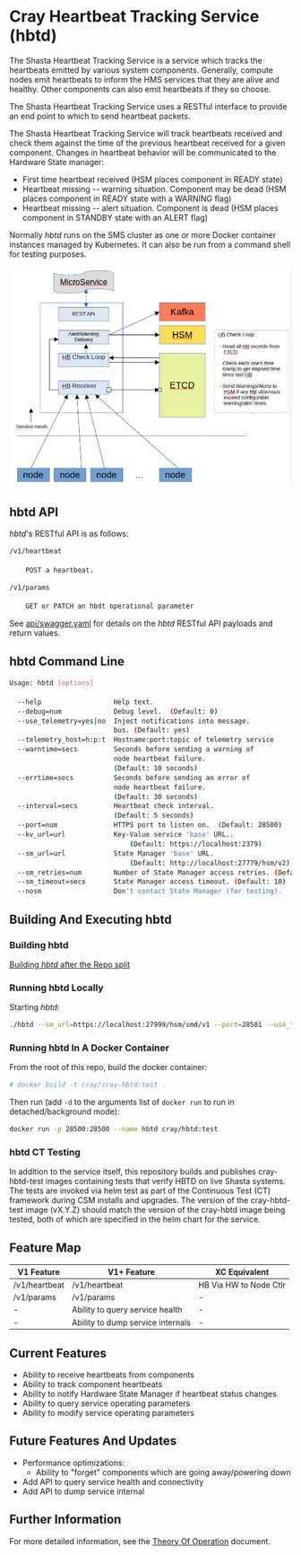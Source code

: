 # Cray Heartbeat Tracking Service (hbtd)

The Shasta Heartbeat Tracking Service is a service which tracks the 
heartbeats emitted by various system components.  Generally, compute nodes
emit heartbeats to inform the HMS services that they are alive and healthy.
Other components can also emit heartbeats if they so choose.

The Shasta Heartbeat Tracking Service uses a RESTful interface to provide an
end point to which to send heartbeat packets.  

The Shasta Heartbeat Tracking Service will track heartbeats received and 
check them against the time of the previous heartbeat received for a given
component.   Changes in heartbeat behavior will be communicated to the
Hardware State manager:

* First time heartbeat received (HSM places component in READY state)
* Heartbeat missing -- warning situation.  Component may be dead (HSM places component in READY state with a WARNING flag)
* Heartbeat missing -- alert situation.  Component is dead (HSM places component in STANDBY state with an ALERT flag)

Normally _hbtd_ runs on the SMS cluster as one or more Docker container 
instances managed by Kubernetes.  It can also be run from a command shell 
for testing purposes.

![HBTD Block Diagram](hbtd_block_diagram.png "HBTD Block Diagram")

## hbtd API

_hbtd_'s RESTful API is as follows:

```bash
/v1/heartbeat

    POST a heartbeat.
```

```bash
/v1/params

    GET or PATCH an hbdt operational parameter
```

See [api/swagger.yaml](api/swagger.yaml) for details on the _hbtd_ RESTful API payloads and return values.

## hbtd Command Line

```bash
Usage: hbtd [options]

  --help                  Help text.
  --debug=num             Debug level.  (Default: 0)
  --use_telemetry=yes|no  Inject notifications into message.
                          bus. (Default: yes)
  --telemetry_host=h:p:t  Hostname:port:topic of telemetry service
  --warntime=secs         Seconds before sending a warning of
                          node heartbeat failure.  
                          (Default: 10 seconds)
  --errtime=secs          Seconds before sending an error of
                          node heartbeat failure.  
                          (Default: 30 seconds)
  --interval=secs         Heartbeat check interval.
                          (Default: 5 seconds)
  --port=num              HTTPS port to listen on.  (Default: 28500)
  --kv_url=url            Key-Value service 'base' URL..  
                              (Default: https://localhost:2379)
  --sm_url=url            State Manager 'base' URL.  
                              (Default: http://localhost:27779/hsm/v2)
  --sm_retries=num        Number of State Manager access retries. (Default: 3)
  --sm_timeout=secs       State Manager access timeout. (Default: 10)
  --nosm                  Don't contact State Manager (for testing).
```

## Building And Executing hbtd

### Building hbtd

[Building _hbtd_ after the Repo split](https://connect.us.cray.com/confluence/display/CASMHMS/HMS+Repo+Split)

### Running hbtd Locally

Starting _hbtd_:

```bash
./hbtd --sm_url=https://localhost:27999/hsm/smd/v1 --port=28501 --use_telemetry=no --kv_url="mem:"
```

### Running hbtd In A Docker Container

From the root of this repo, build the docker container:

```bash
# docker build -t cray/cray-hbtd:test .
```

Then run (add `-d` to the arguments list of `docker run` to run in detached/background mode):

```bash
docker run -p 28500:28500 --name hbtd cray/hbtd:test
```

### hbtd CT Testing

In addition to the service itself, this repository builds and publishes cray-hbtd-test images
containing tests that verify HBTD on live Shasta systems. The tests are invoked via helm test
as part of the Continuous Test (CT) framework during CSM installs and upgrades. The version of
the cray-hbtd-test image (vX.Y.Z) should match the version of the cray-hbtd image being tested,
both of which are specified in the helm chart for the service.

## Feature Map

| V1 Feature | V1+ Feature | XC Equivalent |
| --- | --- | --- |
| /v1/heartbeat | /v1/heartbeat | HB Via HW to Node Ctlr | 
| /v1/params | /v1/params | - | 
| - | Ability to query service health | - |
| - | Ability to dump service internals | - |

## Current Features

* Ability to receive heartbeats from components
* Ability to track component heartbeats
* Ability to notify Hardware State Manager if heartbeat status changes
* Ability to query service operating parameters
* Ability to modify service operating parameters

## Future Features And Updates

* Performance optimizations:
  * Ability to "forget" components which are going away/powering down
* Add API to query service health and connectivity
* Add API to dump service internal

## Further Information

For more detailed information, see the [Theory Of Operation](TheoryOfOperation.md) document.

